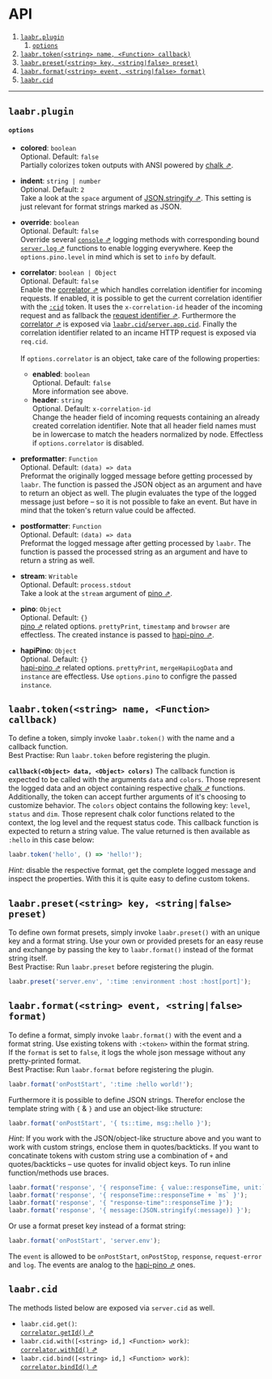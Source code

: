 # API

<!-- TOC -->

1. [`laabr.plugin`](#laabrplugin)
    1. [`options`](#options)
2. [`laabr.token(<string> name, <Function> callback)`](#laabrtokenstring-name-function-callback)
3. [`laabr.preset(<string> key, <string|false> preset)`](#laabrpresetstring-key-stringfalse-preset)
4. [`laabr.format(<string> event, <string|false> format)`](#laabrformatstring-event-stringfalse-format)
5. [`laabr.cid`](#laabrcid)

<!-- /TOC -->

---

## `laabr.plugin`

#### `options`
- **colored**: `boolean`<br/>
Optional. Default: `false`<br/>
Partially colorizes token outputs with ANSI powered by [chalk ⇗](https://github.com/chalk/chalk).

- **indent**: `string | number`<br/>
Optional. Default: `2`<br/>
Take a look at the `space` argument of [JSON.stringify ⇗](https://developer.mozilla.org/en/docs/Web/JavaScript/Reference/Global_Objects/JSON/stringify). This setting is just relevant for format strings marked as JSON.

- **override**: `boolean`<br/>
Optional. Default: `false`<br/>
Override several [`console` ⇗](https://developer.mozilla.org/en-US/docs/Web/API/Console) logging methods with corresponding bound [`server.log` ⇗](https://hapijs.com/api#serverlogtags-data-timestamp) functions to enable logging everywhere. Keep the `options.pino.level` in mind which is set to `info` by default.

- <strong id="correlator">correlator</strong>: `boolean | Object`<br/>
Optional. Default: `false`<br/>
Enable the [correlator ⇗](https://github.com/toboid/correlation-id) which handles correlation identifier for incoming requests. If enabled, it is possible to get the current correlation identifier with the [`:cid`](tokens-formats-presets.md#tokens) token. It uses the `x-correlation-id` header of the incoming request and as fallback the [request identifier ⇗](https://hapijs.com/api#request-object). Furthermore the [correlator ⇗](https://github.com/toboid/correlation-id#api) is exposed via [`laabr.cid`/`server.app.cid`](#laabrcid). Finally the correlation identifier related to an incame HTTP request is exposed via `req.cid`.<br/><br/>
If `options.correlator` is an object, take care of the following properties:
    - **enabled**: `boolean`<br/>
    Optional. Default: `false`<br/>
    More information see above.
    - **header**: `string`<br/>
    Optional. Default: `x-correlation-id`<br/>
    Change the header field of incoming requests containing an already created correlation identifier. Note that all header field names must be in lowercase to match the headers normalized by node. Effectless if `options.correlator` is disabled.

- <strong id="preformatter">preformatter</strong>: `Function`<br/>
Optional. Default: `(data) => data`<br/>
Preformat the originally logged message before getting processed by `laabr`. The function is passed the JSON object as an argument and have to return an object as well. The plugin evaluates the type of the logged message just before – so it is not possible to fake an event. But have in mind that the token's return value could be affected.

- <strong id="postformatter">postformatter</strong>: `Function`<br/>
Optional. Default: `(data) => data`<br/>
Preformat the logged message after getting processed by `laabr`. The function is passed the processed string as an argument and have to return a string as well.

- **stream**: `Writable`<br/>
Optional. Default: `process.stdout`<br/>
Take a look at the `stream` argument of [pino ⇗](https://github.com/pinojs/pino/blob/master/docs/API.md).

- **pino**: `Object`<br/>
Optional. Default: `{}`<br/>
[pino ⇗](https://github.com/pinojs/pino) related options. `prettyPrint`, `timestamp` and `browser` are effectless. The created instance is passed to [hapi-pino ⇗](https://github.com/pinojs/hapi-pino).

- **hapiPino**: `Object`<br/>
Optional. Default: `{}`<br/>
[hapi-pino ⇗](https://github.com/pinojs/hapi-pino) related options. `prettyPrint`, `mergeHapiLogData` and `instance` are effectless. Use `options.pino` to configre the passed `instance`.

## `laabr.token(<string> name, <Function> callback)`
To define a token, simply invoke `laabr.token()` with the name and a callback function.<br/>Best Practise: Run `laabr.token` before registering the plugin.

**`callback(<Object> data, <Object> colors)`**
The callback function is expected to be called with the arguments `data` and `colors`. Those represent the logged data and an object containing respective [chalk ⇗](https://github.com/chalk/chalk) functions. Additionally, the token can accept further arguments of it's choosing to customize behavior. The `colors` object contains the following key: `level`, `status` and `dim`. Those represent chalk color functions related to the context, the log level and the request status code. This callback function is expected to return a string value. The value returned is then available as `:hello` in this case below:

``` js
laabr.token('hello', () => 'hello!');
```

*Hint:* disable the respective format, get the complete logged message and inspect the properties. With this it is quite easy to define custom tokens.

## `laabr.preset(<string> key, <string|false> preset)`
To define own format presets, simply invoke `laabr.preset()` with an unique key and a format string. Use your own or provided presets for an easy reuse and exchange by passing the key to `laabr.format()` instead of the format string itself.<br/>Best Practise: Run `laabr.preset` before registering the plugin.

``` js
laabr.preset('server.env', ':time :environment :host :host[port]');
```

## `laabr.format(<string> event, <string|false> format)`
To define a format, simply invoke `laabr.format()` with the event and a format string. Use existing tokens with `:<token>` within the format string.<br>
If the `format` is set to `false`, it logs the whole json message without any pretty-printed format.<br/>Best Practise: Run `laabr.format` before registering the plugin.

``` js
laabr.format('onPostStart', ':time :hello world!');
```

Furthermore it is possible to define JSON strings. Therefor enclose the template string with `{` & `}` and use an object-like structure:

``` js
laabr.format('onPostStart', '{ ts::time, msg::hello }');
```

*Hint*: If you work with the JSON/object-like structure above and you want to work with custom strings, enclose them in quotes/backticks. If you want to concatinate tokens with custom string use a combination of `+` and quotes/backticks – use quotes for invalid object keys. To run inline function/methods use braces.

``` js
laabr.format('response', '{ responseTime: { value::responseTime, unit:`ms` }}');
laabr.format('response', '{ responseTime::responseTime + `ms` }');
laabr.format('response', '{ "response-time"::responseTime }');
laabr.format('response', '{ message:(JSON.stringify(:message)) }');
```

Or use a format preset key instead of a format string:

``` js
laabr.format('onPostStart', 'server.env');
```

The `event` is allowed to be `onPostStart`, `onPostStop`, `response`, `request-error` and `log`. The events are analog to the [hapi-pino ⇗](https://github.com/pinojs/hapi-pino) ones.

## `laabr.cid`
The methods listed below are exposed via `server.cid` as well.

- `laabr.cid.get()`:<br/>[`correlator.getId()` ⇗](https://github.com/toboid/correlation-id#getid)
- `laabr.cid.with([<string> id,] <Function> work)`:<br/> [`correlator.withId()` ⇗](https://github.com/toboid/correlation-id#withidid-work)
- `laabr.cid.bind([<string> id,] <Function> work)`:<br/> [`correlator.bindId()` ⇗](https://github.com/toboid/correlation-id#bindidid-work)
